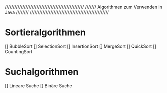//////////////////////////////////////////////////
/////// Algorithmen zum Verwenden in Java ////////
//////////////////////////////////////////////////

# Sortieralgorithmen
[] BubbleSort
[] SelectionSort
[] InsertionSort
[] MergeSort
[] QuickSort
[] CountingSort

# Suchalgorithmen
[] Lineare Suche
[] Binäre Suche


